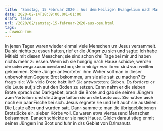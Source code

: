 ```yaml
---
title: 'Samstag, 15 Februar 2020 : Aus dem Heiligen Evangelium nach Markus - Mk 8,1-10.'
date: 2020-02-14T18:09:00.001+01:00
draft: false
url: /2020/02/samstag-15-februar-2020-aus-dem.html
tags: 
- EVANGELIUM
---
```


In jenen Tagen waren wieder einmal viele Menschen um Jesus versammelt. Da sie nichts zu essen hatten, rief er die Jünger zu sich und sagte: Ich habe Mitleid mit diesen Menschen; sie sind schon drei Tage bei mir und haben nichts mehr zu essen. Wenn ich sie hungrig nach Hause schicke, werden sie unterwegs zusammenbrechen; denn einige von ihnen sind von weither gekommen. Seine Jünger antworteten ihm: Woher soll man in dieser unbewohnten Gegend Brot bekommen, um sie alle satt zu machen? Er fragte sie: Wie viele Brote habt ihr? Sie antworteten: Sieben. Da forderte er die Leute auf, sich auf den Boden zu setzen. Dann nahm er die sieben Brote, sprach das Dankgebet, brach die Brote und gab sie seinen Jüngern zum Verteilen; und die Jünger teilten sie an die Leute aus. Sie hatten auch noch ein paar Fische bei sich. Jesus segnete sie und ließ auch sie austeilen. Die Leute aßen und wurden satt. Dann sammelte man die übriggebliebenen Brotstücke ein, sieben Körbe voll. Es waren etwa viertausend Menschen beisammen. Danach schickte er sie nach Hause. Gleich darauf stieg er mit seinen Jüngern ins Boot und fuhr in das Gebiet von Dalmanuta.